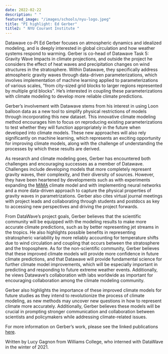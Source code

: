 ```yaml
---
date: 2022-02-22
description: " "
featured_image: "/images/schools/nyu-logo.jpeg"
title: "PI highlight: Ed Gerber"
title2: " NYU Courant Institute "
---
```

Datawave co-PI Ed Gerber focuses on atmospheric dynamics and idealized modeling, and is deeply interested in global circulation and how weather systems respond to warming. Gerber is co-head of Datawave Task 5: Gravity Wave Impacts in climate projections, and outside the project he considers the effect of heat waves and precipitation changes on wind structures in the stratosphere. Within Datawave, they specifically address atmospheric gravity waves through data-driven parameterizations, which involves implementation of machine learning applied to parameterizations of various scales, "from city-sized grid blocks to larger regions represented by multiple grid blocks". He’s interested in coupling these parameterizations with climate modeling to develop more reliable climate predictions.
<!--more-->
Gerber’s involvement with Datawave stems from his interest in using Loon balloon data as a new tool to simplify physical restrictions of models through incorporating this new dataset. This innovative climate modeling method encourages him to focus on reproducing existing parameterizations to test whether they will function appropriately in the future when developed into climate models. These new approaches will also rely significantly on machine learning, which represents an exciting opportunity for improving climate models, along with the challenge of understanding the processes by which these results are derived. 

As research and climate modeling goes, Gerber has encountered both challenges and encouraging successes as a member of Datawave. Challenges include developing models that more completely represent gravity waves, their complexity, and their diversity of sources. However, they have been heartened by developments such as with experiments expanding the [MiMA](http://mjucker.github.io/MiMA/) climate model and with implementing neural networks and a more data-driven approach to capture the physical properties of gravity waves in parametrizations. Gerber also cites virtual journal meetings with project leads and collaborating through students and postdocs as key to accessing new perspectives and driving the project forwards.

From DataWave’s project goals, Gerber believes that the scientific community will be equipped with the modeling results to make more accurate climate predictions, such as by better representing jet streams in the tropics. He also highlights possible benefits in representing stratospheric variability by more reliably accounting for temperature shifts due to wind circulation and coupling that occurs between the stratosphere and the troposphere. As for the non-scientific community, Gerber believes that these improved climate models will provide more confidence in future climate predictions, and that Datawave will provide fundamental science for further climate model improvements, which will be especially important in predicting and responding to future extreme weather events. Additionally, he views Datawave’s collaboration with labs worldwide as important for encouraging collaboration among the climate modeling community. 

Gerber also highlights the importance of these improved climate models for future studies as they intend to revolutionize the process of climate modeling, as new methods may uncover new questions in how to represent climate more accurately. Additionally, Gerber believes these models will be crucial in prompting stronger communication and collaboration between scientists and policymakers while addressing climate-related issues. 

For more information on Gerber’s work, please see the linked publications [here](https://cims.nyu.edu/people/profiles/GERBER_Edwin.html).

Written by Lucy Gagnon from Williams College, who interned with DataWave in the winter of 2021. 
